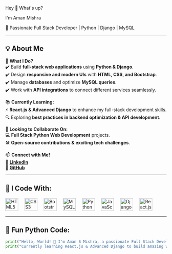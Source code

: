   Hey 👋 What's up?  

   I'm Aman Mishra

  
🚀 Passionate Full Stack Developer | Python | Django | MySQL  
 

---

## **💡 About Me**  
🚀 **What I Do?**  
✔️ Build **full-stack web applications** using **Python & Django**.  
✔️ Design **responsive and modern UIs** with **HTML, CSS, and Bootstrap**.  
✔️ Manage **databases** and optimize **MySQL queries**.  
✔️ Work with **API integrations** to connect different services seamlessly.  

📚 **Currently Learning:**  
⚡ **React.js & Advanced Django** to enhance my full-stack development skills.  
🔍 Exploring **best practices in backend optimization & API development**.  

🤝 **Looking to Collaborate On:**  
💻 **Full Stack Python Web Development** projects.  
🛠 **Open-source contributions & exciting tech challenges**.  

📫 **Connect with Me!**  
🔗 [**LinkedIn**](https://www.linkedin.com/in/Aman-SM/)  
🐙 [**GitHub**](https://github.com/Aman-859)  

---

## **🚀 I Code With:**  

<div align="left">
  <img src="https://cdn.jsdelivr.net/gh/devicons/devicon/icons/html5/html5-original.svg" height="40" alt="HTML5" />
  <img width="12" />
  <img src="https://cdn.jsdelivr.net/gh/devicons/devicon/icons/css3/css3-original.svg" height="40" alt="CSS3" />
  <img width="12" />
  <img src="https://cdn.jsdelivr.net/gh/devicons/devicon/icons/bootstrap/bootstrap-original.svg" height="40" alt="Bootstrap" />
  <img width="12" />
  <img src="https://cdn.jsdelivr.net/gh/devicons/devicon/icons/mysql/mysql-original.svg" height="40" alt="MySQL" />
  <img width="12" />
  <img src="https://cdn.jsdelivr.net/gh/devicons/devicon/icons/python/python-original.svg" height="40" alt="Python" />
  <img width="12" />
  <img src="https://cdn.jsdelivr.net/gh/devicons/devicon/icons/javascript/javascript-original.svg" height="40" alt="JavaScript" />
  <img width="12" />
  <img src="https://cdn.jsdelivr.net/gh/devicons/devicon/icons/django/django-plain.svg" height="40" alt="Django" />
  <img width="12" />
  <img src="https://cdn.jsdelivr.net/gh/devicons/devicon/icons/react/react-original.svg" height="40" alt="React.js" />
</div>  

---

## **🐍 Fun Python Code:**  

```python
print("Hello, World! 👋 I'm Aman S Mishra, a passionate Full Stack Developer! 🚀")  
print("Currently learning React.js & Advanced Django to build amazing web applications! 💻")  
